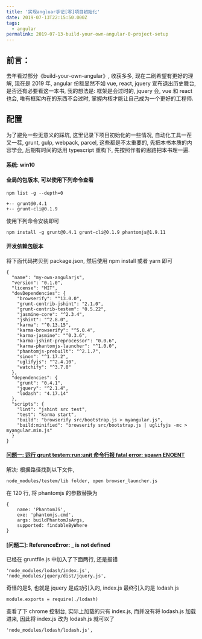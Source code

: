 ```yaml
---
title: '实现angluar手记[零]项目初始化'
date: 2019-07-13T22:15:50.000Z
tags:
  - angular
permalink: 2019-07-13-build-your-own-angular-0-project-setup
---
```


## 前言：

去年看过部分《build-your-own-angular》, 收获多多, 现在二刷希望有更好的理解, 现在是 2019 年, angular 份额显然不如 vue, react, jquery 宣布退出历史舞台, 是否还有必要看这一本书, 我的想法是: 框架是会过时的, jquery 会, vue 和 react 也会, 唯有框架内在的东西不会过时, 掌握内核才能让自己成为一个更好的工程师.

## 配置

为了避免一些无意义的踩坑, 这里记录下项目初始化的一些情况, 自动化工具一茬又一茬, grunt, gulp, webpack, parcel, 这些都是不太重要的, 先把本书本质的内容学会, 后期有时间的话用 typescript 重构下, 先按照作者的思路把本书理一遍.

#### 系统: win10

#### 全局的包版本, 可以使用下列命令查看

```
npm list -g --depth=0
```

```
+-- grunt@0.4.1
+-- grunt-cli@0.1.9
```

使用下列命令安装即可

```
npm install -g grunt@0.4.1 grunt-cli@0.1.9 phantomjs@1.9.11
```

#### 开发依赖包版本

将下面代码拷贝到 package.json, 然后使用 npm install 或者 yarn 即可

```
{
  "name": "my-own-angularjs",
  "version": "0.1.0",
  "license": "MIT",
  "devDependencies": {
    "browserify": "^13.0.0",
    "grunt-contrib-jshint": "2.1.0",
    "grunt-contrib-testem": "0.5.22",
    "jasmine-core": "^2.3.4",
    "jshint": "^2.8.0",
    "karma": "^0.13.15",
    "karma-browserify": "^5.0.4",
    "karma-jasmine": "^0.3.6",
    "karma-jshint-preprocessor": "0.0.6",
    "karma-phantomjs-launcher": "^1.0.0",
    "phantomjs-prebuilt": "^2.1.7",
    "sinon": "^1.17.2",
    "uglifyjs": "^2.4.10",
    "watchify": "^3.7.0"
  },
  "dependencies": {
    "grunt": "0.4.1",
    "jquery": "^2.1.4",
    "lodash": "4.17.14"
  },
  "scripts": {
    "lint": "jshint src test",
    "test": "karma start",
    "build": "browserify src/bootstrap.js > myangular.js",
    "build:minified": "browserify src/bootstrap.js | uglifyjs -mc > myangular.min.js"
  }
}
```

#### [问题一: 运行 grunt testem:run:unit 命令行报 fatal error: spawn ENOENT](https://github.com/teropa/build-your-own-angularjs/issues/88)

解决: 根据路径找到以下文件,

```
node_modules/testem/lib folder, open browser_launcher.js
```

在 120 行, 将 phantomjs 的参数替换为

```
{
    name: 'PhantomJS',
    exe: 'phantomjs.cmd',
    args: buildPhantomJsArgs,
    supported: findableByWhere
}
```

#### [问题二]: ReferenceError: \_ is not defined

已经在 gruntfile.js 中加入了下面两行, 还是报错

```
'node_modules/lodash/index.js',
'node_modules/jquery/dist/jquery.js',
```

奇怪的是\$, 也就是 jquery 是成功引入的, index.js 最终引入的是 lodash.js

```
module.exports = require(./lodash)
```

查看了下 chrome 控制台, 实际上加载的只有 index.js, 而并没有将 lodash.js 加载进来, 因此将 index.js 改为 lodash.js 就可以了

```
'node_modules/lodash/lodash.js',
```
